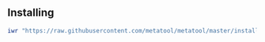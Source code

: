 

## Installing

``` powershell
iwr "https://raw.githubusercontent.com/metatool/metatool/master/install.ps1" | iex
```
